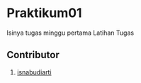# Praktikum01
Isinya tugas minggu pertama
Latihan
Tugas

## Contributor

1. [isnabudiarti](https://github.com/isnabudiarti)
